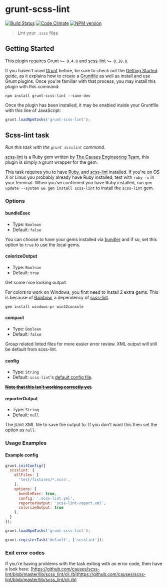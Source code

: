 # grunt-scss-lint
[![Build Status](https://travis-ci.org/ahmednuaman/grunt-scss-lint.png?branch=master)](https://travis-ci.org/ahmednuaman/grunt-scss-lint) [![Code Climate](https://codeclimate.com/github/ahmednuaman/grunt-scss-lint.png)](https://codeclimate.com/github/ahmednuaman/grunt-scss-lint) [![NPM version](https://badge.fury.io/js/grunt-scss-lint.png)](http://badge.fury.io/js/grunt-scss-lint)

> Lint your `.scss` files

## Getting Started
This plugin requires Grunt `>= 0.4.0` and [scss-lint](https://github.com/causes/scss-lint) `>= 0.18.0`.

If you haven't used [Grunt](http://gruntjs.com/) before, be sure to check out the [Getting Started](http://gruntjs.com/getting-started) guide, as it explains how to create a [Gruntfile](http://gruntjs.com/sample-gruntfile) as well as install and use Grunt plugins. Once you're familiar with that process, you may install this plugin with this command:

```shell
npm install grunt-scss-lint --save-dev
```

Once the plugin has been installed, it may be enabled inside your Gruntfile with this line of JavaScript:

```js
grunt.loadNpmTasks('grunt-scss-lint');
```

## Scss-lint task
_Run this task with the `grunt scsslint` command._

[scss-lint](https://github.com/causes/scss-lint) is a Ruby gem written by [The Causes Engineering Team](https://github.com/causes), this plugin is simply a grunt wrapper for the gem.

This task requires you to have [Ruby](http://www.ruby-lang.org/en/downloads/), and [scss-lint](https://github.com/causes/scss-lint#installation) installed. If you're on OS X or Linux you probably already have Ruby installed; test with `ruby -v` in your terminal. When you've confirmed you have Ruby installed, run `gem update --system && gem install scss-lint` to install the `scss-lint` gem.

### Options

#### bundleExec

- Type: `Boolean`
- Default: `false`

You can choose to have your gems installed via [bundler](http://bundler.io) and if so, set this option to `true` to use the local gems.

#### colorizeOutput

- Type: `Boolean`
- Default: `true`

Get some nice looking output.

For colors to work on Windows, you first need to install 2 extra gems. This is because  of [Rainbow](https://github.com/sickill/rainbow#windows-support), a dependency of [scss-lint](https://github.com/causes/scss-lint).

    gem install windows-pr win32console

#### compact

- Type: `Boolean`
- Default: `false`

Group related linted files for more easier error review. XML output will still be default from scss-lint.

#### config

- Type: `String`
- Default: `scss-lint`'s [default config file](https://github.com/causes/scss-lint/blob/master/config/default.yml).

~~**[Note that this isn't working correctly yet](https://github.com/causes/scss-lint/issues/46).**~~

#### reporterOutput

- Type: `String`
- Default: `null`

The jUnit XML file to save the output to. If you don't want this then set the option as `null`.

### Usage Examples

#### Example config

```javascript
grunt.initConfig({
  scsslint: {
    allFiles: [
      'test/fixtures/*.scss',
    ],
    options: {
      bundleExec: true,
      config: '.scss-lint.yml',
      reporterOutput: 'scss-lint-report.xml',
      colorizeOutput: true
    },
  }
});

grunt.loadNpmTasks('grunt-scss-lint');

grunt.registerTask('default', ['scsslint']);
```

### Exit error codes
If you're having problems with the task exiting with an error code, then have a look here: [https://github.com/causes/scss-lint/blob/master/lib/scss_lint/cli.rb](https://github.com/causes/scss-lint/blob/master/lib/scss_lint/cli.rb)
